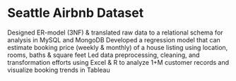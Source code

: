 # Seattle Airbnb Dataset
Designed ER-model (3NF) & translated raw data to a relational schema for analysis in MySQL and MongoDB
Developed a regression model that can estimate booking price (weekly & monthly) of a house listing using location, rooms, baths & square feet
Led data preprocessing, cleaning, and transformation efforts using Excel & R to analyze 1+M customer records and visualize booking trends in Tableau
